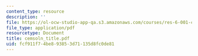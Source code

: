 ```yaml
---
content_type: resource
description: ''
file: https://ol-ocw-studio-app-qa.s3.amazonaws.com/courses/res-6-001-continuum-electromechanics-spring-2009/fcf911f74be893853d71135d8fc0de81_cemsoln_title.pdf
file_type: application/pdf
resourcetype: Document
title: cemsoln_title.pdf
uid: fcf911f7-4be8-9385-3d71-135d8fc0de81
---
```

